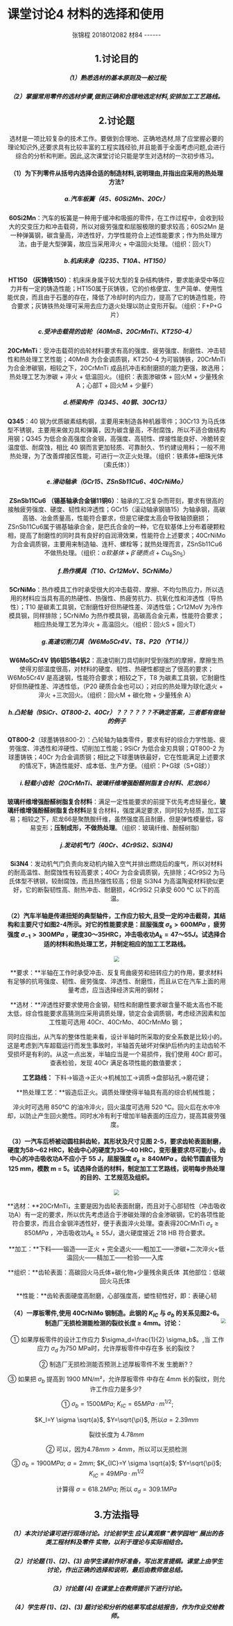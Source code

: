 # 课堂讨论4 材料的选择和使用

<center>张锦程  2018012082  材84<center\>
------



## 1.讨论目的

##### （1）熟悉选材的基本原则及一般过程;

##### （2）掌握常用零件的选材步骤,做到正确和合理地选定材料,安排加工工艺路线。





## 2.讨论题

选材是一项比较复杂的技术工作。要做到合理地、正确地选材,除了应堂握必要的理论知识外,还要求具有比较丰富的工程实践经验,并且能善于全面考虑问题,会进行综合的分析和判断。因此,这次课堂讨论只能是学生对选材的一次初步练习。

#### （1）为下列零件从括号内选择合适的制造材料,说明理由,并指出应采用的热处理方法?

##### a.汽车板簧（45、60Si2Mn、20Cr）

**60Si2Mn**：汽车的板簧是一种用于缓冲和吸振的零件，在工作过程中，会收到较大的交变压力和冲击载荷，所以对疲劳强度和屈服极限的要求较高；60Si2Mn 是一种弹簧钢，碳含量高，淬透性好，力学性能符合上述性能要求；作为热处理方法，由于是大型弹簧，故应当采用淬火 + 中温回火处理。（组织：回火T）

##### b.机床床身（Q235、T10A、HT150）

**HT150** **（灰铸铁150）**：机床床身属于较大型的复杂结构铸件，要求能承受中等应力并有一定的铸造性能；HT150属于灰铸铁，它的价格便宜、生产简单、使用性能优良，而且由于石墨的存在，降低了冷却时的内应力，提高了它的铸造性能，符合要求；灰铸铁热处理可采用去应力退火处理以防止变形开裂。（组织：F+P+G片）

##### c.受冲击载荷的齿轮（40MnB、20CrMnTi、KT250-4）

**20CrMnTi**：受冲击载荷的齿轮材料要求有高的强度、疲劳强度、耐磨性、冲击韧性和热处理工艺性能；40MnB 为合金调质钢，KT250-4 为可锻铸铁，20CrMnTi 为合金渗碳钢，相较之下，20CrMnTi 成品抗冲击和耐磨损的能力更强，故选用；热处理工艺为渗碳 + 淬火 + 低温回火。（组织：表面渗碳体 + 回火M + 少量残余A；心部T + 回火M + 少量F）

##### d.桥梁构件（Q345、40钢、30Cr13）

**Q345**：40 钢为优质碳素结构钢，主要用来制造各种机器零件；30Cr13 为马氏体型不锈钢，主要用来做刃具和弹簧，因为碳含量高，不耐腐蚀，所以不适合做结构用钢；Q345 为低合金高强度合金钢，高强度、高韧性、焊接性能良好、冷脆转变温度低、耐腐蚀，相比 40 钢而言更加轻质、可靠耐久、节约建设用料；一般不用热处理，为了改善焊接区性能，可进行一次正火处理。（组织：铁素体+细珠光体（索氏体））

##### e.滑动轴承（GCr15、ZSnSb11Cu6、40CrNiMo）

**ZSnSb11Cu6** **（锡基轴承合金锑11铜6）**：轴承的工况复杂而苛刻，要求有很高的接触疲劳强度、硬度、韧性和淬透性；GCr15（滚动轴承钢铬15）为轴承钢，高碳高铬、冶金质量高，性能符合要求，但是它硬度太高会导致轴颈磨损；ZSnSb11Cu6属于锡基轴承合金，是巴氏合金的一种，它在软基体上分布着硬颗粒相，提高了耐磨性的同时具有良好的自润滑效果，性能符合上述要求；40CrNiMo 为合金调质钢，主要用来制造轴、连杆、螺栓等；就热处理而言，ZSnSb11Cu6 不做热处理。（组织：$\alpha 软基体+\beta' 硬质点+Cu_6Sn_5$）

##### f.热作模具（T10、Cr12MoV、5CrNiMo）

**5CrNiMo**：热作模具工作时承受很大的冲击载荷、摩擦、不均匀热应力，所以选用的材料应当具有高的热硬性、热强性、热疲劳抗力、抗氧化性和淬透性（导热性）；T10 是碳素工具钢，它耐磨性好但热硬性差、淬透性低；Cr12MoV 为冷作模具钢，同样排除；5CrNiMo 为热作模具钢，高碳高合金元素，性能符合要求；相应热处理工艺为淬火 + 高温回火。（组织：回火S + 回火T）

##### g.高速切削刀具（W6Mo5Cr4V、T8、P20（YT14））

**W6Mo5Cr4V** **钨6钼5铬4钒2**：高速切削刀具切削时受到强烈的摩擦，摩擦生热使得刃部温度很高，对材料的硬度、韧性、热硬性都提出了很高的要求；W6Mo5Cr4V 是高速钢，性能符合要求；相较之下，T8 为碳素工具钢，它耐磨性好但热硬性差、淬透性低，（P20 硬质合金也可以）；对应的热处理为球化退火 + 淬火 +三次回火。（组织：回火M + 碳化物 + 少量残余 A）

##### h.凸轮轴（9SiCr、QT800-2、40Cr）？？？？？？不确定答案，三者都有做轴的例子

**QT800-2**（球墨铸铁800-2）：凸轮轴为轴类零件，要求有好的综合力学性能、疲劳强度、淬透性和淬硬性、切削加工性能；9SiCr 为低合金刃具钢；QT800-2 为球墨铸铁；40Cr 为合金调质钢；相比之下球墨铸铁最好，它在性能满足上述要求的情况下，铸造性能好、成本低、生产方便。（组织：P+G球（S+G球））

##### i.轻载小齿轮（20CrMnTi、玻璃纤维增强酚醛树脂复合材料、尼龙66）

**玻璃纤维增强酚醛树脂复合材料**：满足一定性能要求的前提下优先考虑轻量化，**玻璃纤维增强酚醛树脂复合材料**是复合材料，强度满足要求，同时较为轻质，加工容易；相较之下，尼龙66是聚酰胺纤维，虽然强度高且耐磨，但是弹性模量低，容易变形；**压制成形，不做热处理**。（组织：玻璃纤维、酚醛树脂）

##### j.发动机气门（40Cr、4Cr9Si2、Si3N4)

**Si3N4**：发动机气门负责向发动机内输入空气并排出燃烧后的废气，所以对材料的耐高温性、耐腐蚀性有较高要求；40Cr 为合金调质钢，先排除；4Cr9Si2 为马氏体型不锈钢，较耐腐蚀，而且热强性较高；但是 Si3N4 为高温陶瓷材料貌似更好，它的断裂韧性高、耐热冲击、耐磨损，4Cr9Si2 只承受 600 ℃ 以下的高温。





#### （2）汽车半轴是传递扭矩的典型轴件，工作应力较大,且受一定的冲击截荷，其结构和主要尺寸如图2-4所示。对它的性能要求是：屈服强度 $\sigma_s>600 MPa$ ，疲劳强度 $\sigma_{-1}>300 MPa$ ，硬度30～35HRC，冲击吸收功$A_k=47～55J$。试选择合适的材料和热处理工艺，并制定相应的加工工艺路线。

<img src="p1.png" style="zoom:80%;" />

**要求：**半轴在工作时承受冲击、反复弯曲疲劳和扭转应力的作用，要求材料有足够的抗弯强度、韧性、疲劳强度、淬透性、耐磨性，而且从它在汽车上面的用量考虑，应当选择经济实用的钢材；

**选材：**淬透性好要求使用合金钢，韧性和耐磨性要求碳含量不能太高也不能太低，综合性能要求高猜测应采用调质处理，锁定合金调质钢，考虑经济因素和加工性能可选用 40Cr、40CrMo、40CrMnMo 钢；

 同时应指出，从汽车的整体性能来看，设计半轴时所采取的安全系数是比较小的。这是考虑到汽车超载运行而发生事故时，半轴首先破坏对保护后桥内的主动齿轮不受损坏是有利的。从这一点出发，半轴应当是一个易损件，我们使用 40Cr 即可。查表检验，发现 40Cr 满足各项性能的数值要求；

**工艺路线：** 下料→锻造→正火→机械加工→调质→盘部钻孔→磨花键；

**热处理工艺：**锻造后正火。调质处理使得半轴具有高的综合机械性能；

淬火时可选用 850℃ 的油冷淬火，回火温度可选用 520 ℃。回火后在水中冷却，以防止产生回火脆性。同时水冷有利于增加半轴表面的压应力，提高其疲劳强度。





#### （3）一汽车后桥被动圆柱斜齿轮，其形状及尺寸见图 2-5，要求齿轮表面耐磨，硬度为58～62 HRC，轮齿中心的硬度为35～40 HRC，变形量要求尽可能小，齿中心的冲击吸收功A不应小于 55 J，屈服强度 $\sigma_s \geq 840 MPa$ 。齿轮节圆直径为 125 mm，模数 m = 5。试选择合适的材料，制定加工工艺路线，说明每步热处理的目的、工艺规范及组织。

<img src="p2.png" style="zoom:80%;" />

**选材：**20CrMnTi，主要是因为齿轮表面耐磨，而且对于心部韧性（冲击吸收功A）有一定的要求，所以优先考虑适合于渗碳处理的合金渗碳钢，它的各项性能符合要求，而且合金钢淬透性好，便于表面淬火处理。查表得20CrMnTi $\sigma_s \geq 850 MPa$ ，冲击吸收功$A_k \geq 55 J$，退火硬度接近 218 HB 符合要求。

**加工：**下料——锻造——正火 + 完全退火——粗加工——渗碳+二次淬火+低温回火——精加工——检验——入库 

**组织：**齿轮表面：高碳回火马氏体+碳化物+少量残余奥氏体 其他部位：低碳回火马氏体 

**性能：**齿轮表面硬度高耐磨，心部强度高，塑性韧性好，即：表硬心韧





#### （4）一厚板零件,使用 40CrNiMo 钢制造。此钢的 $K_{IC}$ 与 $\sigma_b$ 的关系见图2-6。制造厂无损检测能检测的裂纹长度 $\geq$ 4mm。讨论：<img src="p3.png"  align="right"  style="zoom:70% ;" />

 ① 如果厚板零件的设计工作应力 $\sigma_d=\frac{1}{2} \sigma_b$。,当 工作应力 $\sigma_d$ 为750 MPa时，允许厚板零件中存在多 长的裂纹？

② 制造厂无损检测能否预测上述厚板零件不发 生脆断?？

③ 如果把 $\sigma_b$ 提高到 1900 MN/m²，允许厚板零件 中存在 4mm 长的裂纹，则允许工作应力是多少? 

 ① $\sigma_b=1500MPa$;   $K_{IC}=65MPa·m^{1/2}$;   

$K_I=Y \sigma \sqrt{a}$,   $Y=\sqrt{\pi}$,   所以$a=2.39mm$  

裂纹长度为 $4.78mm$

② 可以，因为$4.78mm > 4mm$，所以可以无损检测

③ $\sigma_b=1900MPa$; $a=2mm$;  $K_{IC}=Y \sigma \sqrt{a}$;  $Y=\sqrt{\pi}$;  $K_{IC}=49MPa·m^{1/2}$

计算得 $\sigma=618.2MPa$;  所以 $\sigma_d=309.1MPa$



## 3.方法指导

##### （1）本次讨论课可进行现场讨论。讨论前学生 应认真观察 "教学园地“ 展出的各类工程材料及零件 实物，以利于理论与实际相结合。 

##### （2）讨论题 (1)、(2)、(3) 由学生课前作好准备，写出发言提纲。课堂上由学生讨论，作出正确的选择和说明，最后由教师做总结。

#####  （3）讨论题 (4) 在课堂上在教师提示下进行讨论。

#####  （4）学生将 (1)、(2)、(3) 题讨论和分析的结果写成总结报告，作为作业交给教师。